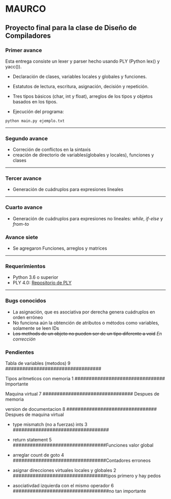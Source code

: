 # MAURCO
## Proyecto final para la clase de Diseño de Compiladores

### Primer avance

Esta entrega consiste un lexer y parser hecho usando PLY (Python lex() y yacc()).
- Declaración de clases, variables locales y globales y funciones.
- Estatutos de lectura, escritura, asignación, decisión y repetición.
- Tres tipos básicos (char, int y float), arreglos de los tipos y objetos basados en los tipos. 

- Ejecución del programa:
``` 
python main.py ejemplo.txt
```
---
### Segundo avance

- Correción de conflictos en la sintaxis
- creación de directorio de variables(globales y locales), funciones y clases

---
### Tercer avance
- Generación de cuádruplos para expresiones lineales

---
### Cuarto avance
- Generación de cuádruplos para expresiones no lineales: _while_, _if-else_ y _from-to_

### Avance siete
- Se agregaron Funciones, arreglos y matrices

---
### Requerimientos
- Python 3.6 o superior
- PLY 4.0: [Repositorio de PLY](https://github.com/dabeaz/ply)

---
### Bugs conocidos
- La asignación, que es asociativa por derecha genera cuádruplos en orden erróneo
- No funciona aún la obtención de atributos o métodos como variables, solamente se leen IDs  
- ~~Los methods de un objeto no pueden ser de un tipo diferente a void~~ _En corrección_

### Pendientes
Tabla de variables (metodos)
9   ################################## 	

Tipos aritmeticos con memoria
1  ################################ Importante

Maquina virtual
7 ################################ Despues de memoria

version de documentacion
8   ################################ Despues de maquina virtual

- type mismatch (no a fuerzas) ints
3  ##################################

- return statement
5  #################################Funciones valor global

- arreglar count de goto
4  #################################Contadores erroneos

- asignar direcciones virtuales locales y globales
2  #################################tipos primero y hay pedos

- asociativdad izquierda con el mismo operador
6  ##################################no tan importante